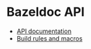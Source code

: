 # Bazeldoc API

- [API documentation](/doc/api.md)
- [Build rules and macros](/doc/build_rules_overview.md)

